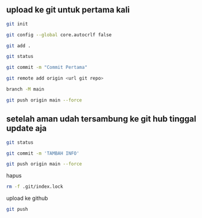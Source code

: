 

## upload ke git untuk pertama kali
```bash
git init
```
```bash
git config --global core.autocrlf false
```
```bash
git add .
```
```bash
git status
```
```bash
git commit -m "Commit Pertama"
```
```bash
git remote add origin <url git repo>
```
```bash
branch -M main
```
```bash
git push origin main --force
```


## setelah aman udah tersambung ke git hub tinggal update aja
```bash
git status
```
```bash
git commit -m 'TAMBAH INFO'
```
```bash
git push origin main --force
```


hapus
```bash
rm -f .git/index.lock
```


upload ke github

```bash
git push
```
